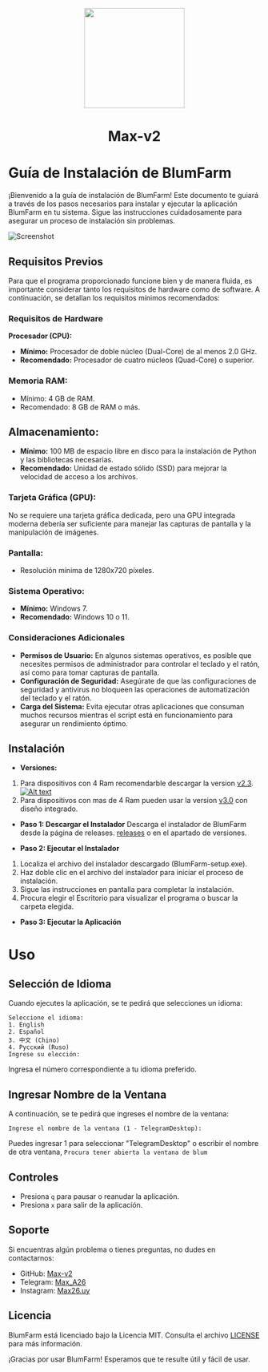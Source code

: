 <p align="center">
  <img src="https://github.com/Max-v2/BlumFarm_v2.0/blob/main/Img/Logo.png" width="200"/>  <h1 align="center">Max-v2</h1>
</p>

# **Guía de Instalación de BlumFarm**
¡Bienvenido a la guía de instalación de BlumFarm! Este documento te guiará a través de los pasos necesarios para instalar y ejecutar la aplicación BlumFarm en tu sistema. Sigue las instrucciones cuidadosamente para asegurar un proceso de instalación sin problemas.

![Screenshot](https://github.com/Max-v2/BlumFarm_v2.0/blob/main/Img/Img.png)

## **Requisitos Previos**
Para que el programa proporcionado funcione bien y de manera fluida, es importante considerar tanto los requisitos de hardware como de software. A continuación, se detallan los requisitos mínimos recomendados:

### **Requisitos de Hardware**
**Procesador (CPU):** 
- **Mínimo:** Procesador de doble núcleo (Dual-Core) de al menos 2.0 GHz.
- **Recomendado:** Procesador de cuatro núcleos (Quad-Core) o superior.
  
### **Memoria RAM:**
- Mínimo: 4 GB de RAM.
- Recomendado: 8 GB de RAM o más.
  
## **Almacenamiento:** ##
- **Mínimo:** 100 MB de espacio libre en disco para la instalación de Python y las bibliotecas necesarias.
- **Recomendado:** Unidad de estado sólido (SSD) para mejorar la velocidad de acceso a los archivos.
  
### **Tarjeta Gráfica (GPU):**
No se requiere una tarjeta gráfica dedicada, pero una GPU integrada moderna debería ser suficiente para manejar las capturas de pantalla y la manipulación de imágenes.

### **Pantalla:**
- Resolución mínima de 1280x720 píxeles.

### **Sistema Operativo:**
- **Mínimo:** Windows 7.
- **Recomendado:** Windows 10 o 11.


### **Consideraciones Adicionales**
- **Permisos de Usuario:** En algunos sistemas operativos, es posible que necesites permisos de administrador para controlar el teclado y el ratón, así como para tomar capturas de pantalla.
- **Configuración de Seguridad:** Asegúrate de que las configuraciones de seguridad y antivirus no bloqueen las operaciones de automatización del teclado y el ratón.
- **Carga del Sistema:** Evita ejecutar otras aplicaciones que consuman muchos recursos mientras el script está en funcionamiento para asegurar un rendimiento óptimo.

## **Instalación**

- **Versiones:**
1. Para dispositivos con 4 Ram recomendarble descargar la version [v2.3](https://github.com/Max-v2/BlumFarm/releases/tag/v2.3).
 [![Alt text](https://img.youtube.com/vi/configuroweb/0.jpg)](https://www.youtube.com/watch?v=configuroweb)
2. Para dispositivos con mas de 4 Ram pueden usar la version [v3.0](https://github.com/Max-v2/BlumFarm/releases/tag/v3.0) con diseño integrado.

- **Paso 1: Descargar el Instalador**
Descarga el instalador de BlumFarm desde la página de releases. [releases](https://github.com/Max-v2/BlumFarm_v2.0/releases) o en el apartado de versiones.

- **Paso 2: Ejecutar el Instalador**

1. Localiza el archivo del instalador descargado (BlumFarm-setup.exe).
2. Haz doble clic en el archivo del instalador para iniciar el proceso de instalación.
3. Sigue las instrucciones en pantalla para completar la instalación. 
4. Procura elegir el Escritorio para visualizar el programa o buscar la carpeta elegida.

- **Paso 3: Ejecutar la Aplicación**

# **Uso**

## **Selección de Idioma**
Cuando ejecutes la aplicación, se te pedirá que selecciones un idioma:
```
Seleccione el idioma:
1. English
2. Español
3. 中文 (Chino)
4. Русский (Ruso)
Ingrese su elección:
```
Ingresa el número correspondiente a tu idioma preferido.

## **Ingresar Nombre de la Ventana**
A continuación, se te pedirá que ingreses el nombre de la ventana:
```
Ingrese el nombre de la ventana (1 - TelegramDesktop):
```
Puedes ingresar 1 para seleccionar "TelegramDesktop" o escribir el nombre de otra ventana, ```Procura tener abierta la ventana de blum ```

## **Controles**
- Presiona ```q``` para pausar o reanudar la aplicación.
- Presiona ```x``` para salir de la aplicación.
  
## **Soporte**
Si encuentras algún problema o tienes preguntas, no dudes en contactarnos:

- GitHub: [Max-v2](https://github.com/Max-v2)
- Telegram: [Max_A26](https://t.me/Max_A26)
- Instagram: [Max26.uy](https://www.instagram.com/Max26.uy )

## **Licencia**
BlumFarm está licenciado bajo la Licencia MIT. Consulta el archivo [LICENSE](https://github.com/Max-v2/BlumFarm_v2.0/blob/main/LICENSE) para más información.

¡Gracias por usar BlumFarm! Esperamos que te resulte útil y fácil de usar.
